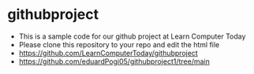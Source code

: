 # githubproject
- This is a sample code for our github project  at Learn Computer Today
- Please clone this repository to your repo and edit the html file
- https://github.com/LearnComputerToday/githubproject
- https://github.com/eduardPogi05/githubproject1/tree/main
